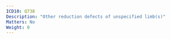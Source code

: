 ```yaml
---
ICD10: Q738
Description: "Other reduction defects of unspecified limb(s)"
Matters: No
Weight: 0
---
```


